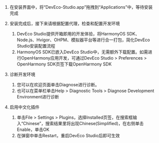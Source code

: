 1.  在安装界面中，将“DevEco-Studio.app”拖拽到“Applications”中，等待安装完成
2.  安装完成后，接下来请根据配置代理，检查和配置开发环境

    1.  DevEco Studio提供开箱即用的开发体验，将HarmonyOS SDK、Node.js、Hvigor、OHPM、模拟器平台等进行合一打包，简化DevEco Studio安装配置流程
    2.  HarmonyOS SDK已嵌入DevEco Studio中，无需额外下载配置。如需进行OpenHarmony应用开发，可通过DevEco Studio > Preferences > OpenHarmony SDK页签下载OpenHarmony SDK
3.  诊断开发环境

    1.  您可以在欢迎页面单击Diagnose进行诊断。
    2.  也可以在菜单栏单击Help > Diagnostic Tools > Diagnose Development Environment进行诊断
4.  启用中文化插件

    1.  单击File > Settings > Plugins，选择Installed页签，在搜索框输入“Chinese”，搜索结果里将出现Chinese(Simplified)，在右侧单击Enable，单击OK
    2.  在弹窗中单击Restart，重启DevEco Studio后即可生效

